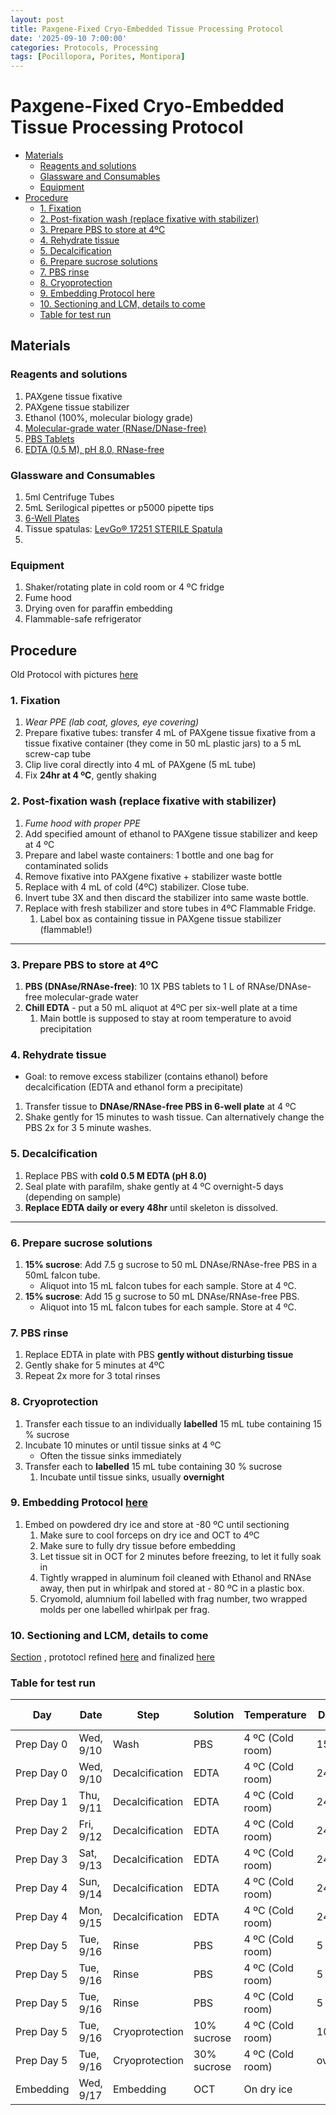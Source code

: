 ```yaml
---
layout: post
title: Paxgene-Fixed Cryo-Embedded Tissue Processing Protocol
date: '2025-09-10 7:00:00'
categories: Protocols, Processing
tags: [Pocillopora, Porites, Montipora]
---
```


# Paxgene-Fixed Cryo-Embedded Tissue Processing Protocol

- [Materials](#materials)
  - [Reagents and solutions](#reagents-and-solutions)
  - [Glassware and Consumables](#glassware-and-consumables)
  - [Equipment](#equipment)
- [Procedure](#procedure)
  - [1. Fixation](#1-fixation)
  - [2. Post-fixation wash (replace fixative with stabilizer)](#2-post-fixation-wash-replace-fixative-with-stabilizer)
  - [3. Prepare PBS to store at 4ºC](#3-prepare-pbs-to-store-at-4ºc)
  - [4. Rehydrate tissue](#4-rehydrate-tissue)
  - [5. Decalcification](#5-decalcification)
  - [6. Prepare sucrose solutions](#6-prepare-sucrose-solutions)
  - [7. PBS rinse](#7-pbs-rinse)
  - [8. Cryoprotection](#8-cryoprotection)
  - [9. Embedding Protocol here](#9-embedding-protocol-here)
  - [10. Sectioning and LCM, details to come](#10-sectioning-and-lcm-details-to-come)
  - [Table for test run](#table-for-test-run)

## Materials

### Reagents and solutions
1. PAXgene tissue fixative
2. PAXgene tissue stabilizer
3. Ethanol (100%, molecular biology grade)
4. [Molecular-grade water (RNase/DNase-free)](https://geneseesci.com/shop-online/product-details/25-968/quality-biological-inc-351-029-131-molecular-biology-water-1000ml-1-bottle-unit)
5. [PBS Tablets](https://www.rpicorp.com/products/buffers/biological-buffers-p/pbs-100-ml-tablets-a.html?ga_list_name=Category%20%28Grid%20View%29)
6. [EDTA (0.5 M), pH 8.0, RNase-free](https://www.thermofisher.com/order/catalog/product/AM9261?SID=srch-srp-AM9261)

### Glassware and Consumables
1. 5ml Centrifuge Tubes
2. 5mL Serilogical pipettes or p5000 pipette tips
3. [6-Well Plates](https://www.amazon.com/Culture-Plate-Well-Bottom-Individual/dp/B09RX227TB?th=1)
4. Tissue spatulas: [LevGo® 17251 STERILE Spatula](https://www.amazon.com/smartSpatula-Disposable-Polypropylene-Laboratory-Spatula/dp/B004437WZA?th=1)
5. 

### Equipment
1. Shaker/rotating plate in cold room or 4 ºC fridge
2. Fume hood
3. Drying oven for paraffin embedding
4. Flammable-safe refrigerator

## Procedure

Old Protocol with pictures [here](https://zdellaert.github.io/ZD_Putnam_Lab_Notebook/PAXgene-Fix-Decalc-Protocol/)

### 1. Fixation
1. *Wear PPE (lab coat, gloves, eye covering)*
2. Prepare fixative tubes: transfer 4 mL of PAXgene tissue fixative from a tissue fixative container (they come in 50 mL plastic jars) to a 5 mL screw-cap tube
3. Clip live coral directly into 4 mL of PAXgene (5 mL tube)
4. Fix **24hr at 4 ºC**, gently shaking

### 2. Post-fixation wash (replace fixative with stabilizer)
1. *Fume hood with proper PPE*
2. Add specified amount of ethanol to PAXgene tissue stabilizer and keep at 4 ºC
3. Prepare and label waste containers: 1 bottle and one bag for contaminated solids
4. Remove fixative into PAXgene fixative + stabilizer waste bottle
5. Replace with 4 mL of cold (4ºC) stabilizer. Close tube.
6. Invert tube 3X and then discard the stabilizer into same waste bottle.
7. Replace with fresh stabilizer and store tubes in 4ºC Flammable Fridge.
   1. Label box as containing tissue in PAXgene tissue stabilizer (flammable!)

---

### 3. Prepare PBS to store at 4ºC
1. **PBS (DNAse/RNAse-free)**: 10 1X PBS tablets to 1 L of RNAse/DNAse-free molecular-grade water
2. **Chill EDTA** - put a 50 mL aliquot at 4ºC per six-well plate at a time
   1. Main bottle is supposed to stay at room temperature to avoid precipitation

### 4. Rehydrate tissue
 - Goal: to remove excess stabilizer (contains ethanol) before decalcification (EDTA and ethanol form a precipitate)

1. Transfer tissue to **DNAse/RNAse-free PBS in 6-well plate** at 4 ºC
2. Shake gently for 15 minutes to wash tissue. Can alternatively change the PBS 2x for 3 5 minute washes.

### 5. Decalcification
1. Replace PBS with **cold 0.5 M EDTA (pH 8.0)**
2. Seal plate with parafilm, shake gently at 4 ºC overnight-5 days (depending on sample)
3. **Replace EDTA daily or every 48hr** until skeleton is dissolved.

---

### 6. Prepare sucrose solutions
1. **15% sucrose**: Add 7.5 g sucrose to 50 mL DNAse/RNAse-free PBS in a 50mL falcon tube.
   - Aliquot into 15 mL falcon tubes for each sample. Store at 4 ºC.
2. **15% sucrose**: Add 15 g sucrose to 50 mL DNAse/RNAse-free PBS.
   - Aliquot into 15 mL falcon tubes for each sample. Store at 4 ºC.

### 7. PBS rinse
1. Replace EDTA in plate with PBS **gently without disturbing tissue**
2. Gently shake for 5 minutes at 4ºC
3. Repeat 2x more for 3 total rinses

### 8. Cryoprotection
1. Transfer each tissue to an individually **labelled** 15 mL tube containing 15 % sucrose
2. Incubate 10 minutes or until tissue sinks at 4 ºC
   - Often the tissue sinks immediately
3. Transfer each to **labelled** 15 mL tube containing 30 % sucrose
   1. Incubate until tissue sinks, usually **overnight**
   
### 9. Embedding Protocol [here](https://zdellaert.github.io/ZD_Putnam_Lab_Notebook/Cryoembedding-Protocol/)
1. Embed on powdered dry ice and store at -80 ºC until sectioning
   1. Make sure to cool forceps on dry ice and OCT to 4ºC
   2. Make sure to fully dry tissue before embedding
   3. Let tissue sit in OCT for 2 minutes before freezing, to let it fully soak in
   4. Tightly wrapped in aluminum foil cleaned with Ethanol and RNAse away, then put in whirlpak and stored at - 80 ºC in a plastic box. 
   5. Cryomold, alumnium foil labelled with frag number, two wrapped molds per one labelled whirlpak per frag.

### 10. Sectioning and LCM, details to come

[Section](https://zdellaert.github.io/ZD_Putnam_Lab_Notebook/Cryosectioning-Protocol/) , prototocl refined [here](https://github.com/zdellaert/ZD_Putnam_Lab_Notebook/blob/master/_posts/2024-07-18-LCM-Test-4.md) and finalized [here](https://zdellaert.github.io/ZD_Putnam_Lab_Notebook/LCM-Exp-Sample-Prep/)


### Table for test run

| Day        | Date      | Step            | Solution    | Temperature      | Duration | Start Time | End Time | Status |
|------------|-----------|-----------------|-------------|------------------|----------|------------|----------|--------|
| Prep Day 0 | Wed, 9/10 | Wash            | PBS         | 4 ºC (Cold room) | 15       | 10:00      | 10:15    | Done   |
| Prep Day 0 | Wed, 9/10 | Decalcification | EDTA        | 4 ºC (Cold room) | 24hr     | 10:00      | 10:00    | Done   |
| Prep Day 1 | Thu, 9/11 | Decalcification | EDTA        | 4 ºC (Cold room) | 24hr     | 10:00      | 10:00    | Done   |
| Prep Day 2 | Fri, 9/12 | Decalcification | EDTA        | 4 ºC (Cold room) | 24hr     | 10:00      | 10:00    | Done   |
| Prep Day 3 | Sat, 9/13 | Decalcification | EDTA        | 4 ºC (Cold room) | 24hr     | 10:00      | 10:00    | Done   |
| Prep Day 4 | Sun, 9/14 | Decalcification | EDTA        | 4 ºC (Cold room) | 24hr     | 10:00      | 10:00    | Done   |
| Prep Day 4 | Mon, 9/15 | Decalcification | EDTA        | 4 ºC (Cold room) | 24hr     | 10:00      | 10:00    | Done   |
| Prep Day 5 | Tue, 9/16 | Rinse           | PBS         | 4 ºC (Cold room) | 5        | 09:00      | 09:05    |        |
| Prep Day 5 | Tue, 9/16 | Rinse           | PBS         | 4 ºC (Cold room) | 5        | 09:05      | 09:10    |        |
| Prep Day 5 | Tue, 9/16 | Rinse           | PBS         | 4 ºC (Cold room) | 5        | 09:10      | 09:15    |        |
| Prep Day 5 | Tue, 9/16 | Cryoprotection  | 10% sucrose | 4 ºC (Cold room) | 10       | 09:00      | 09:15    |        |
| Prep Day 5 | Tue, 9/16 | Cryoprotection  | 30% sucrose | 4 ºC (Cold room) | overnight | 09:15      |          |        |
| Embedding  | Wed, 9/17 | Embedding       | OCT         | On dry ice       |          |            |          |        |